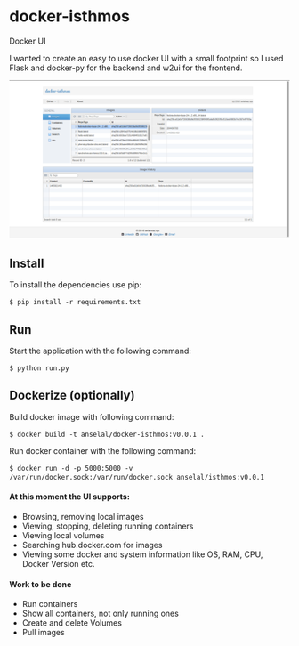 # docker-isthmos
Docker UI

I wanted to create an easy to use docker UI with a small footprint so I used
Flask and docker-py for the backend and w2ui for the frontend.

![Alt text](/screenshots/docker-isthmos_ImagesGrid.png "Isthmos - Images Grid")

## Install

To install the dependencies use pip:
```
$ pip install -r requirements.txt
```

## Run

Start the application with the following command:
```
$ python run.py
```

## Dockerize (optionally)
Build docker image with following command:
```
$ docker build -t anselal/docker-isthmos:v0.0.1 .
```

Run docker container with the following command:
```
$ docker run -d -p 5000:5000 -v /var/run/docker.sock:/var/run/docker.sock anselal/isthmos:v0.0.1
```


#### At this moment the UI supports:
* Browsing, removing local images
* Viewing, stopping, deleting running containers
* Viewing local volumes
* Searching hub.docker.com for images
* Viewing some docker and system information like OS, RAM, CPU, Docker Version etc.

#### Work to be done
* Run containers
* Show all containers, not only running ones
* Create and delete Volumes
* Pull images
